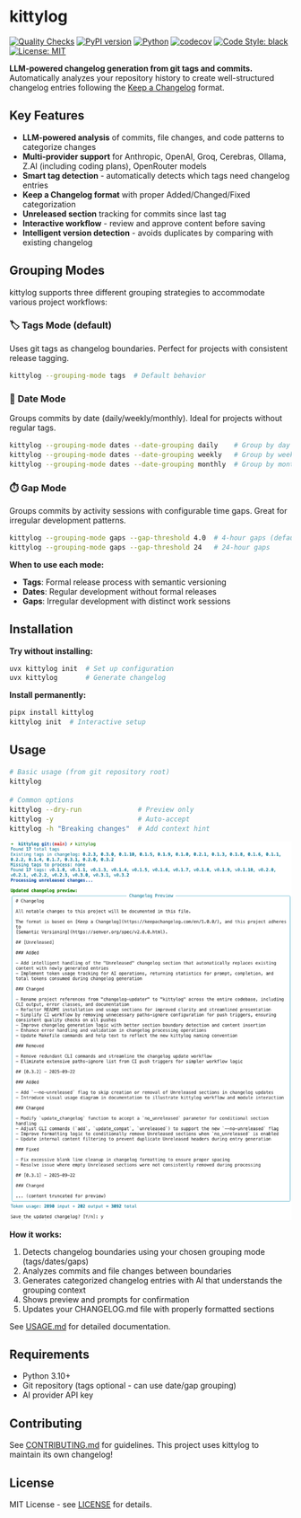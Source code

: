 # kittylog

[![Quality Checks](https://github.com/cellwebb/kittylog/actions/workflows/ci.yml/badge.svg)](https://github.com/cellwebb/kittylog/actions/workflows/ci.yml)
[![PyPI version](https://badge.fury.io/py/kittylog.svg)](https://badge.fury.io/py/kittylog)
[![Python](https://img.shields.io/badge/python-3.10%20|%203.11%20|%203.12%20|%203.13-blue.svg)](https://www.python.org/downloads/)
[![codecov](https://codecov.io/gh/cellwebb/kittylog/branch/main/graph/badge.svg)](https://codecov.io/gh/cellwebb/kittylog)
[![Code Style: black](https://img.shields.io/badge/code%20style-black-000000.svg)](https://github.com/psf/black)
[![License: MIT](https://img.shields.io/badge/License-MIT-yellow.svg)](LICENSE)

**LLM-powered changelog generation from git tags and commits.** Automatically analyzes your repository history to create well-structured changelog entries following the [Keep a Changelog](https://keepachangelog.com/) format.

## Key Features

- **LLM-powered analysis** of commits, file changes, and code patterns to categorize changes
- **Multi-provider support** for Anthropic, OpenAI, Groq, Cerebras, Ollama, Z.AI (including coding plans), OpenRouter models
- **Smart tag detection** - automatically detects which tags need changelog entries
- **Keep a Changelog format** with proper Added/Changed/Fixed categorization
- **Unreleased section** tracking for commits since last tag
- **Interactive workflow** - review and approve content before saving
- **Intelligent version detection** - avoids duplicates by comparing with existing changelog

## Grouping Modes

kittylog supports three different grouping strategies to accommodate various project workflows:

### 🏷️ **Tags Mode** (default)

Uses git tags as changelog boundaries. Perfect for projects with consistent release tagging.

```bash
kittylog --grouping-mode tags  # Default behavior
```

### 📅 **Date Mode**

Groups commits by date (daily/weekly/monthly). Ideal for projects without regular tags.

```bash
kittylog --grouping-mode dates --date-grouping daily    # Group by day
kittylog --grouping-mode dates --date-grouping weekly   # Group by week
kittylog --grouping-mode dates --date-grouping monthly  # Group by month
```

### ⏱️ **Gap Mode**

Groups commits by activity sessions with configurable time gaps. Great for irregular development patterns.

```bash
kittylog --grouping-mode gaps --gap-threshold 4.0  # 4-hour gaps (default)
kittylog --grouping-mode gaps --gap-threshold 24   # 24-hour gaps
```

**When to use each mode:**

- **Tags**: Formal release process with semantic versioning
- **Dates**: Regular development without formal releases
- **Gaps**: Irregular development with distinct work sessions

## Installation

**Try without installing:**

```sh
uvx kittylog init  # Set up configuration
uvx kittylog       # Generate changelog
```

**Install permanently:**

```sh
pipx install kittylog
kittylog init  # Interactive setup
```

## Usage

```sh
# Basic usage (from git repository root)
kittylog

# Common options
kittylog --dry-run              # Preview only
kittylog -y                     # Auto-accept
kittylog -h "Breaking changes"  # Add context hint
```

![Simple kittylog Usage](assets/kittylog-usage.png)

**How it works:**

1. Detects changelog boundaries using your chosen grouping mode (tags/dates/gaps)
2. Analyzes commits and file changes between boundaries
3. Generates categorized changelog entries with AI that understands the grouping context
4. Shows preview and prompts for confirmation
5. Updates your CHANGELOG.md file with properly formatted sections

See [USAGE.md](USAGE.md) for detailed documentation.

## Requirements

- Python 3.10+
- Git repository (tags optional - can use date/gap grouping)
- AI provider API key

## Contributing

See [CONTRIBUTING.md](CONTRIBUTING.md) for guidelines. This project uses kittylog to maintain its own changelog!

## License

MIT License - see [LICENSE](LICENSE) for details.
